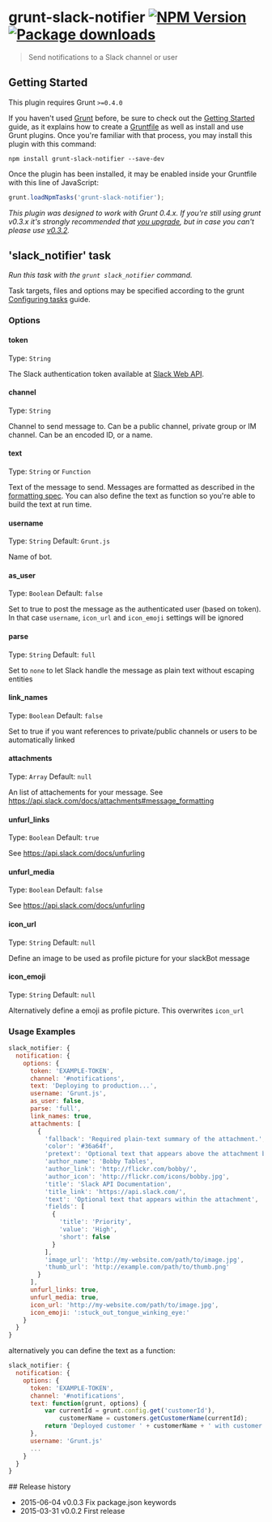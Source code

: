 # grunt-slack-notifier [![NPM Version](https://badge.fury.io/js/grunt-slack-notifier.svg)](https://npmjs.org/package/grunt-slack-notifier) [![Package downloads](http://img.shields.io/npm/dm/grunt-slack-notifier.svg)](https://npmjs.org/package/grunt-slack-notifier)

> Send notifications to a Slack channel or user


## Getting Started
This plugin requires Grunt `>=0.4.0`

If you haven't used [Grunt](http://gruntjs.com/) before, be sure to check out the [Getting Started](http://gruntjs.com/getting-started) guide, as it explains how to create a [Gruntfile](http://gruntjs.com/sample-gruntfile) as well as install and use Grunt plugins. Once you're familiar with that process, you may install this plugin with this command:


```shell
npm install grunt-slack-notifier --save-dev
```


Once the plugin has been installed, it may be enabled inside your Gruntfile with this line of JavaScript:


```js
grunt.loadNpmTasks('grunt-slack-notifier');
```


*This plugin was designed to work with Grunt 0.4.x. If you're still using grunt v0.3.x it's strongly recommended that [you upgrade](http://gruntjs.com/upgrading-from-0.3-to-0.4), but in case you can't please use [v0.3.2](https://github.com/gruntjs/grunt-contrib-copy/tree/grunt-0.3-stable).*


## 'slack_notifier' task
_Run this task with the `grunt slack_notifier` command._

Task targets, files and options may be specified according to the grunt [Configuring tasks](http://gruntjs.com/configuring-tasks) guide.


### Options


#### token
Type: `String`

The Slack authentication token available at [Slack Web API](https://api.slack.com/web).


#### channel
Type: `String`

Channel to send message to. Can be a public channel, private group or IM channel. Can be an encoded ID, or a name.


#### text
Type: `String` or `Function`

Text of the message to send. Messages are formatted as described in the [formatting spec](https://api.slack.com/docs/formatting).
You can also define the text as function so you're able to build the text at run time.


#### username
Type: `String`
Default: `Grunt.js`

Name of bot.

#### as_user
Type: `Boolean`
Default: `false`

Set to true to post the message as the authenticated user (based on token). In that case `username`, `icon_url` and `icon_emoji` settings will be ignored

#### parse
Type: `String`
Default: `full`

Set to `none` to let Slack handle the message as plain text without escaping entities

#### link_names
Type: `Boolean`
Default: `false`

Set to true if you want references to private/public channels or users to be automatically linked

#### attachments
Type: `Array`
Default: `null`

An list of attachements for your message. See https://api.slack.com/docs/attachments#message_formatting

#### unfurl_links
Type: `Boolean`
Default: `true`

See https://api.slack.com/docs/unfurling

#### unfurl_media
Type: `Boolean`
Default: `false`

See https://api.slack.com/docs/unfurling

#### icon_url
Type: `String`
Default: `null`

Define an image to be used as profile picture for your slackBot message

#### icon_emoji
Type: `String`
Default: `null`

Alternatively define a emoji as profile picture. This overwrites `icon_url`


### Usage Examples

```js
slack_notifier: {
  notification: {
    options: {
      token: 'EXAMPLE-TOKEN',
      channel: '#notifications',
      text: 'Deploying to production...',
      username: 'Grunt.js',
      as_user: false,
      parse: 'full',
      link_names: true,
      attachments: [
        {
          'fallback': 'Required plain-text summary of the attachment.',
          'color': '#36a64f',
          'pretext': 'Optional text that appears above the attachment block',
          'author_name': 'Bobby Tables',
          'author_link': 'http://flickr.com/bobby/',
          'author_icon': 'http://flickr.com/icons/bobby.jpg',
          'title': 'Slack API Documentation',
          'title_link': 'https://api.slack.com/',
          'text': 'Optional text that appears within the attachment',
          'fields': [
            {
              'title': 'Priority',
              'value': 'High',
              'short': false
            }
          ],
          'image_url': 'http://my-website.com/path/to/image.jpg',
          'thumb_url': 'http://example.com/path/to/thumb.png'
        }
      ],
      unfurl_links: true,
      unfurl_media: true,
      icon_url: 'http://my-website.com/path/to/image.jpg',
      icon_emoji: ':stuck_out_tongue_winking_eye:'
    }
  }
}
```

alternatively you can define the text as a function:

```js
slack_notifier: {
  notification: {
    options: {
      token: 'EXAMPLE-TOKEN',
      channel: '#notifications',
      text: function(grunt, options) {
          var currentId = grunt.config.get('customerId'),
              customerName = customers.getCustomerName(currentId);
          return 'Deployed customer ' + customerName + ' with customer ID ' + currentId;
      },
      username: 'Grunt.js'
      ...
    }
  }
}
```

## Release history

 * 2015-06-04 v0.0.3  Fix package.json keywords
 * 2015-03-31 v0.0.2  First release

